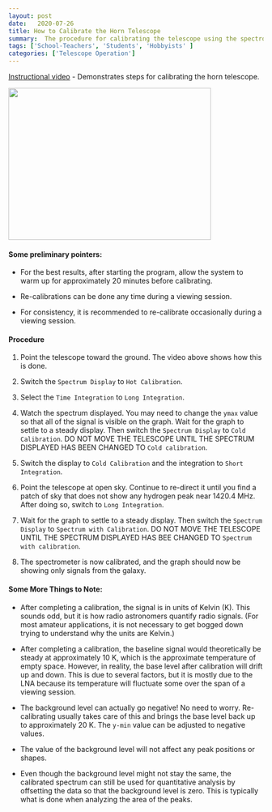```yaml
---
layout: post
date:   2020-07-26
title: How to Calibrate the Horn Telescope
summary:  The procedure for calibrating the telescope using the spectrometer_w_cal program is outlined.
tags: ['School-Teachers', 'Students', 'Hobbyists' ]
categories: ['Telescope Operation'] 
---
```


[Instructional video](https://youtu.be/r8iYuaiFOd8) - Demonstrates steps for calibrating the horn telescope.

[<img src="/dspira-lessons/images/CHIME_dishes.jpg" width="400" height="300" />](https://youtu.be/r8iYuaiFOd8)

#### Some preliminary pointers: 

   * For the best results, after starting the program, allow the system to warm up for approximately 20 minutes before calibrating.

   * Re-calibrations can be done any time during a viewing session. 

   * For consistency, it is recommended to re-calibrate occasionally during a viewing session.

#### Procedure 

   1. Point the telescope toward the ground. The video above shows how this is done.

   2. Switch the `Spectrum Display` to `Hot Calibration`.

   3. Select the `Time Integration` to `Long Integration`.

   4. Watch the spectrum displayed. You may need to change the `ymax` value so that all of the signal is visible on the graph. Wait for the graph to settle to a steady display. Then switch the `Spectrum Display` to `Cold Calibration`. DO NOT MOVE THE TELESCOPE UNTIL THE SPECTRUM DISPLAYED HAS BEEN CHANGED TO `Cold calibration`.

   5. Switch the display to `Cold Calibration` and the integration to `Short Integration`.

   6. Point the telescope at open sky. Continue to re-direct it until you find a patch of sky that does not show any hydrogen peak near 1420.4 MHz. After doing so, switch to `Long Integration`.

   7. Wait for the graph to settle to a steady display. Then switch the `Spectrum Display` to `Spectrum with Calibration`.  DO NOT MOVE THE TELESCOPE UNTIL THE SPECTRUM DISPLAYED HAS BEE CHANGED TO `Spectrum with calibration`.

   8. The spectrometer is now calibrated, and the graph should now be showing only signals from the galaxy.

#### Some More Things to Note: 

   * After completing a calibration, the signal is in units of Kelvin (K). This sounds odd, but it is how radio astronomers quantify radio signals. (For most amateur applications, it is not necessary to get bogged down trying to understand why the units are Kelvin.)

   * After completing a calibration, the baseline signal would theoretically be steady at approximately 10 K, which is the approximate temperature of empty space. However, in reality, the base level after calibration will drift up and down. This is due to several factors, but it is mostly due to the LNA because its temperature will fluctuate some over the span of a viewing session.

   * The background level can actually go negative! No need to worry. Re-calibrating usually takes care of this and brings the base level back up to approximately 20 K. The `y-min` value can be adjusted to negative values.
 
   * The value of the background level will not affect any peak positions or shapes.

   * Even though the background level might not stay the same, the calibrated spectrum can still be used for quantitative analysis by offsetting the data so that the background level is zero. This is typically what is done when analyzing the area of the peaks.
    
